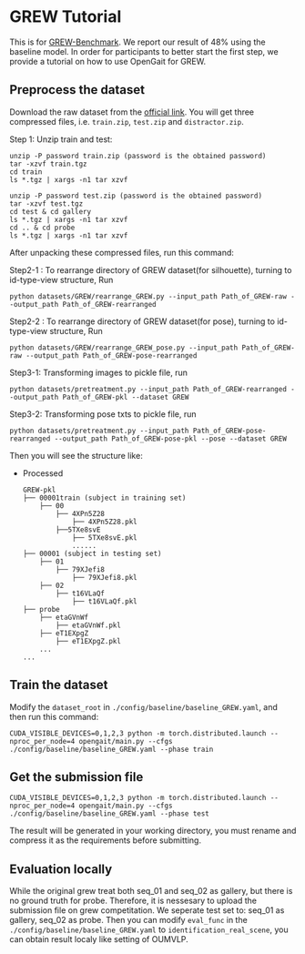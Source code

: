 # GREW Tutorial
<!-- ![](http://hid2022.iapr-tc4.org/wp-content/uploads/sites/7/2022/03/%E5%9B%BE%E7%89%871-2.png) -->
This is for [GREW-Benchmark](https://github.com/GREW-Benchmark/GREW-Benchmark). We report our result of 48% using the baseline model. In order for participants to better start the first step, we provide a tutorial on how to use OpenGait for GREW.

## Preprocess the dataset
Download the raw dataset from the [official link](https://www.grew-benchmark.org/download.html). You will get three compressed files, i.e. `train.zip`, `test.zip` and `distractor.zip`.

Step 1: Unzip train and test:
```shell
unzip -P password train.zip (password is the obtained password)
tar -xzvf train.tgz
cd train
ls *.tgz | xargs -n1 tar xzvf
```

```shell
unzip -P password test.zip (password is the obtained password)
tar -xzvf test.tgz
cd test & cd gallery
ls *.tgz | xargs -n1 tar xzvf
cd .. & cd probe
ls *.tgz | xargs -n1 tar xzvf
```

After unpacking these compressed files, run this command:

Step2-1 : To rearrange directory of GREW dataset(for silhouette), turning to id-type-view structure, Run 
```
python datasets/GREW/rearrange_GREW.py --input_path Path_of_GREW-raw --output_path Path_of_GREW-rearranged
```  
Step2-2 : To rearrange directory of GREW dataset(for pose), turning to id-type-view structure, Run 
```
python datasets/GREW/rearrange_GREW_pose.py --input_path Path_of_GREW-raw --output_path Path_of_GREW-pose-rearranged
```  

Step3-1: Transforming images to pickle file, run 
```
python datasets/pretreatment.py --input_path Path_of_GREW-rearranged --output_path Path_of_GREW-pkl --dataset GREW
```
Step3-2: Transforming pose txts to pickle file, run 
```
python datasets/pretreatment.py --input_path Path_of_GREW-pose-rearranged --output_path Path_of_GREW-pose-pkl --pose --dataset GREW
```

Then you will see the structure like:

- Processed
    ```
    GREW-pkl
    ├── 00001train (subject in training set)
        ├── 00
            ├── 4XPn5Z28
                ├── 4XPn5Z28.pkl
            ├──5TXe8svE
                ├── 5TXe8svE.pkl
                ......
    ├── 00001 (subject in testing set)
        ├── 01
            ├── 79XJefi8
                ├── 79XJefi8.pkl
        ├── 02
            ├── t16VLaQf
                ├── t16VLaQf.pkl
    ├── probe
        ├── etaGVnWf
            ├── etaGVnWf.pkl
        ├── eT1EXpgZ
            ├── eT1EXpgZ.pkl
        ...
    ...
    ```

## Train the dataset
Modify the `dataset_root` in `./config/baseline/baseline_GREW.yaml`, and then run this command:
```shell
CUDA_VISIBLE_DEVICES=0,1,2,3 python -m torch.distributed.launch --nproc_per_node=4 opengait/main.py --cfgs ./config/baseline/baseline_GREW.yaml --phase train
```

## Get the submission file
```shell
CUDA_VISIBLE_DEVICES=0,1,2,3 python -m torch.distributed.launch --nproc_per_node=4 opengait/main.py --cfgs ./config/baseline/baseline_GREW.yaml --phase test
```
The result will be generated in your working directory, you must rename and compress it as the requirements before submitting.

## Evaluation locally
While the original grew treat both seq_01 and seq_02 as gallery, but there is no ground truth for probe. Therefore, it is nessesary to upload the submission file on grew competitation. We seperate test set to: seq_01 as gallery, seq_02 as probe. Then you can modify `eval_func` in the `./config/baseline/baseline_GREW.yaml` to `identification_real_scene`, you can obtain result localy like setting of OUMVLP. 
